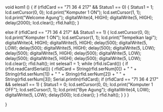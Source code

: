 void kom1 () {
  if (rfidCard == "71 36 4 217" && Status1 == 0) {
    Status1 = 1;
    lcd.setCursor(0, 0);
    lcd.print("Komputer 1 ON");
    lcd.setCursor(1, 1);
    lcd.print("Welcome Agung");
    digitalWrite(4, HIGH);
    digitalWrite(5, HIGH);
    delay(2000);
    lcd.clear();
    rfid.halt();
  }

  else if (rfidCard == "71 36 4 217" && Status1 == 1) {
    lcd.setCursor(0, 0);
    lcd.print("Komputer 1 ON");
    lcd.setCursor(1, 1);
    lcd.print("Tempelkan lagi");
    digitalWrite(4, HIGH);
    digitalWrite(5, HIGH);
    delay(500);
    digitalWrite(5, LOW);
    delay(500);
    digitalWrite(5, HIGH);
    delay(500);
    digitalWrite(5, LOW);
    delay(500);
    digitalWrite(5, HIGH);
    delay(500);
    digitalWrite(5, LOW);
    delay(500);
    digitalWrite(5, HIGH);
    delay(500);
    digitalWrite(5, LOW);
    lcd.clear();
    rfid.halt();
    int selesai1 = 1;
    while (rfid.isCard()) {
      if (rfid.readCardSerial()) {
        rfidCard = String(rfid.serNum[0]) + " " + String(rfid.serNum[1]) + " " + String(rfid.serNum[2]) + " " + String(rfid.serNum[3]);
        Serial.println(rfidCard);
        if (rfidCard == "71 36 4 217" && selesai1 == 1) {
          Status1 = 0;
          lcd.setCursor(0, 0);
          lcd.print("Komputer 1 OFF");
          lcd.setCursor(1, 1);
          lcd.print("Bye Agung");
          digitalWrite(4, LOW);
          digitalWrite(5, LOW);
          delay(500);
          lcd.clear();
        }
        rfid.halt();
      }
    }
  }

}
